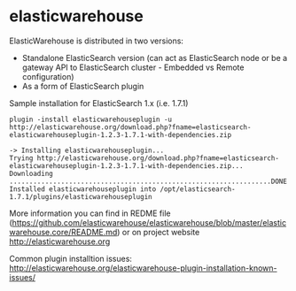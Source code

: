 # elasticwarehouse

ElasticWarehouse is distributed in two versions:
 * Standalone ElasticSearch version (can act as ElasticSearch node or be a gateway API to ElasticSearch cluster - Embedded vs Remote configuration) 
 * As a form of ElasticSearch plugin
 
Sample installation for ElasticSearch 1.x (i.e. 1.7.1)

    plugin -install elasticwarehouseplugin -u http://elasticwarehouse.org/download.php?fname=elasticsearch-elasticwarehouseplugin-1.2.3-1.7.1-with-dependencies.zip

    -> Installing elasticwarehouseplugin...
    Trying http://elasticwarehouse.org/download.php?fname=elasticsearch-elasticwarehouseplugin-1.2.3-1.7.1-with-dependencies.zip...
    Downloading ..................................................................DONE
    Installed elasticwarehouseplugin into /opt/elasticsearch-1.7.1/plugins/elasticwarehouseplugin


More information you can find in REDME file (https://github.com/elasticwarehouse/elasticwarehouse/blob/master/elasticwarehouse.core/README.md) or on project website http://elasticwarehouse.org

Common plugin installtion issues: http://elasticwarehouse.org/elasticwarehouse-plugin-installation-known-issues/
